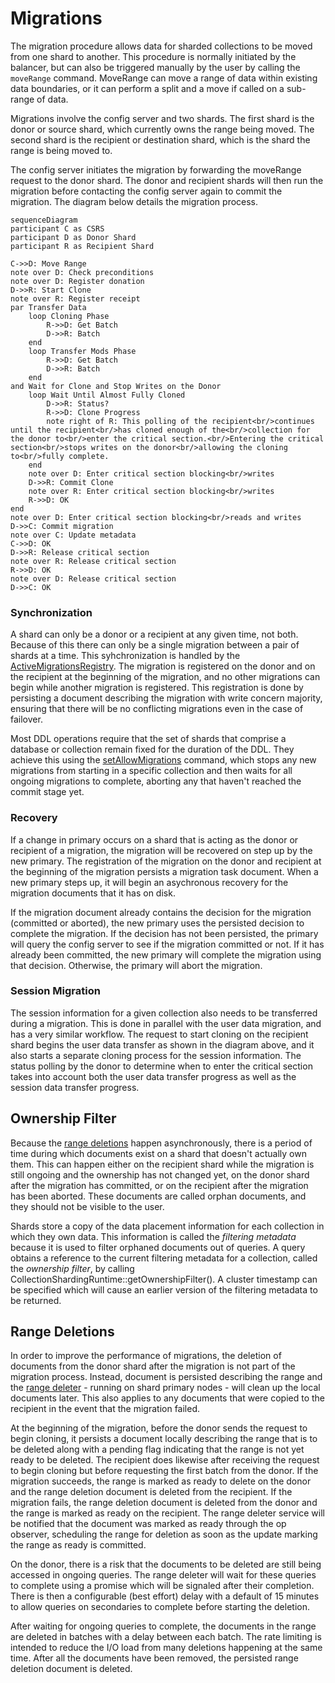# Migrations
The migration procedure allows data for sharded collections to be moved from one shard to another. This procedure is normally initiated by the balancer, but can also be triggered manually by the user by calling the `moveRange` command. MoveRange can move a range of data within existing data boundaries, or it can perform a split and a move if called on a sub-range of data.

Migrations involve the config server and two shards. The first shard is the donor or source shard, which currently owns the range being moved. The second shard is the recipient or destination shard, which is the shard the range is being moved to.

The config server initiates the migration by forwarding the moveRange request to the donor shard. The donor and recipient shards will then run the migration before contacting the config server again to commit the migration. The diagram below details the migration process.

```mermaid
sequenceDiagram
participant C as CSRS
participant D as Donor Shard
participant R as Recipient Shard

C->>D: Move Range
note over D: Check preconditions
note over D: Register donation
D->>R: Start Clone
note over R: Register receipt
par Transfer Data
    loop Cloning Phase
        R->>D: Get Batch
        D->>R: Batch
    end
    loop Transfer Mods Phase
        R->>D: Get Batch
        D->>R: Batch
    end
and Wait for Clone and Stop Writes on the Donor
    loop Wait Until Almost Fully Cloned
        D->>R: Status?
        R->>D: Clone Progress
        note right of R: This polling of the recipient<br/>continues until the recipient<br/>has cloned enough of the<br/>collection for the donor to<br/>enter the critical section.<br/>Entering the critical section<br/>stops writes on the donor<br/>allowing the cloning to<br/>fully complete.
    end
    note over D: Enter critical section blocking<br/>writes
    D->>R: Commit Clone
    note over R: Enter critical section blocking<br/>writes
    R->>D: OK
end
note over D: Enter critical section blocking<br/>reads and writes
D->>C: Commit migration
note over C: Update metadata
C->>D: OK
D->>R: Release critical section
note over R: Release critical section
R->>D: OK
note over D: Release critical section
D->>C: OK
```

### Synchronization
A shard can only be a donor or a recipient at any given time, not both. Because of this there can only be a single migration between a pair of shards at a time. This syhchronization is handled by the [ActiveMigrationsRegistry](https://github.com/mongodb/mongo/blob/r6.0.0/src/mongo/db/s/active_migrations_registry.h). The migration is registered on the donor and on the recipient at the beginning of the migration, and no other migrations can begin while another migration is registered. This registration is done by persisting a document describing the migration with write concern majority,  ensuring that there will be no conflicting migrations even in the case of failover.

Most DDL operations require that the set of shards that comprise a database or collection remain fixed for the duration of the DDL. They achieve this using the [setAllowMigrations](https://github.com/mongodb/mongo/blob/r6.0.0/src/mongo/db/s/config/configsvr_set_allow_migrations_command.cpp) command, which stops any new migrations from starting in a specific collection and then waits for all ongoing migrations to complete, aborting any that haven't reached the commit stage yet.

### Recovery
If a change in primary occurs on a shard that is acting as the donor or recipient of a migration, the migration will be recovered on step up by the new primary. The registration of the migration on the donor and recipient at the beginning of the migration persists a migration task document. When a new primary steps up, it will begin an asychronous recovery for the migration documents that it has on disk.

If the migration document already contains the decision for the migration (committed or aborted), the new primary uses the persisted decision to complete the migration. If the decision has not been persisted, the primary will query the config server to see if the migration committed or not. If it has already been committed, the new primary will complete the migration using that decision. Otherwise, the primary will abort the migration.

### Session Migration
The session information for a given collection also needs to be transferred during a migration. This is done in parallel with the user data migration, and has a very similar workflow. The request to start cloning on the recipient shard begins the user data transfer as shown in the diagram above, and it also starts a separate cloning process for the session information. The status polling by the donor to determine when to enter the critical section takes into account both the user data transfer progress as well as the session data transfer progress.

## Ownership Filter
Because the [range deletions](#range-deletions) happen asynchronously, there is a period of time during which documents exist on a shard that doesn't actually own them. This can happen either on the recipient shard while the migration is still ongoing and the ownership has not changed yet, on the donor shard after the migration has committed, or on the recipient after the migration has been aborted. These documents are called orphan documents, and they should not be visible to the user.

Shards store a copy of the data placement information for each collection in which they own data. This information is called the *filtering metadata* because it is used to filter orphaned documents out of queries. A query obtains a reference to the current filtering metadata for a collection, called the *ownership filter*, by calling CollectionShardingRuntime::getOwnershipFilter(). A cluster timestamp can be specified which will cause an earlier version of the filtering metadata to be returned.


## Range Deletions
In order to improve the performance of migrations, the deletion of documents from the donor shard after the migration is not part of the migration process. Instead, document is persisted describing the range and the [range deleter](https://github.com/mongodb/mongo/blob/r6.2.0/src/mongo/db/s/range_deleter_service.h) - running on shard primary nodes - will clean up the local documents later. This also applies to any documents that were copied to the recipient in the event that the migration failed.

At the beginning of the migration, before the donor sends the request to begin cloning, it persists a document locally describing the range that is to be deleted along with a pending flag indicating that the range is not yet ready to be deleted. The recipient does likewise after receiving the request to begin cloning but before requesting the first batch from the donor. If the migration succeeds, the range is marked as ready to delete on the donor and the range deletion document is deleted from the recipient. If the migration fails, the range deletion document is deleted from the donor and the range is marked as ready on the recipient. The range deleter service will be notified that the document was marked as ready through the op observer, scheduling the range for deletion as soon as the update marking the range as ready is committed.

On the donor, there is a risk that the documents to be deleted are still being accessed in ongoing queries. The range deleter will wait for these queries to complete using a promise which will be signaled after their completion. There is then a configurable (best effort) delay with a default of 15 minutes to allow queries on secondaries to complete before starting the deletion.

After waiting for ongoing queries to complete, the documents in the range are deleted in batches with a delay between each batch. The rate limiting is intended to reduce the I/O load from many deletions happening at the same time. After all the documents have been removed, the persisted range deletion document is deleted.
